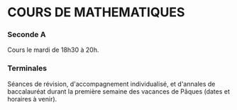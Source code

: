 # COURS DE MATHEMATIQUES

### Seconde A

Cours le mardi de 18h30 à 20h. 

### Terminales

Séances de révision, d'accompagnement individualisé, et d'annales de baccalauréat durant la première semaine des vacances de Pâques (dates et horaires à venir). 

